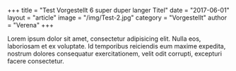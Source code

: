+++
title = "Test Vorgestellt 6 super duper langer Titel"
date = "2017-06-01"
layout = "article"
image = "/img/Test-2.jpg"
category = "Vorgestellt"
author = "Verena"
+++



Lorem ipsum dolor sit amet, consectetur adipisicing elit. Nulla eos, laboriosam et ex voluptate. Id temporibus reiciendis eum maxime expedita, nostrum dolores consequatur exercitationem, velit odit corrupti, excepturi facere consectetur.